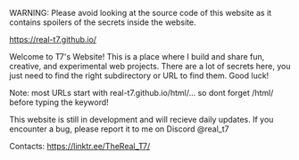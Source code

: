 WARNING: Please avoid looking at the source code of this website as it contains spoilers of the secrets inside the website.

https://real-t7.github.io/

Welcome to T7's Website!
This is a place where I build and share fun, creative, and experimental web projects. There are a lot of secrets here, you just need to find the right subdirectory or URL to find them. Good luck!

Note: most URLs start with real-t7.github.io/html/... so dont forget /html/ before typing the keyword!

This website is still in development and will recieve daily updates. If you encounter a bug, please report it to me on Discord @real_t7

Contacts: https://linktr.ee/TheReal_T7/